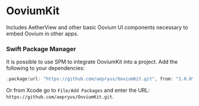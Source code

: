 # OoviumKit

Includes AetherView and other basic Oovium UI components necessary to embed Oovium in other apps.

### Swift Package Manager

It is possible to use SPM to integrate OoviumKit into a project.  Add the following to your dependencies:

```swift
.package(url: "https://github.com/aepryus/OoviumKit.git", from: "1.0.0"),
```

Or from Xcode go to `File/Add Packages` and enter the URL: `https://github.com/aepryus/OoviumKit.git`.
